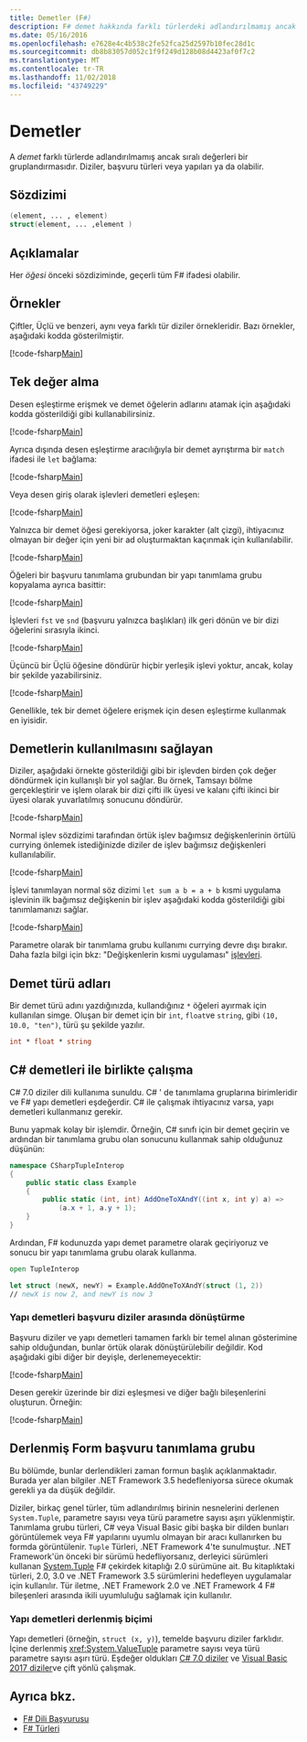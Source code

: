 ```yaml
---
title: Demetler (F#)
description: F# demet hakkında farklı türlerdeki adlandırılmamış ancak sıralı değerleri gruplandırması öğrenin.
ms.date: 05/16/2016
ms.openlocfilehash: e7628e4c4b538c2fe52fca25d2597b10fec28d1c
ms.sourcegitcommit: db8b83057d052c1f9f249d128b08d4423af0f7c2
ms.translationtype: MT
ms.contentlocale: tr-TR
ms.lasthandoff: 11/02/2018
ms.locfileid: "43749229"
---
```

# <a name="tuples"></a>Demetler

A *demet* farklı türlerde adlandırılmamış ancak sıralı değerleri bir gruplandırmasıdır.  Diziler, başvuru türleri veya yapıları ya da olabilir.

## <a name="syntax"></a>Sözdizimi

```fsharp
(element, ... , element)
struct(element, ... ,element )
```

## <a name="remarks"></a>Açıklamalar

Her *öğesi* önceki sözdiziminde, geçerli tüm F# ifadesi olabilir.

## <a name="examples"></a>Örnekler

Çiftler, Üçlü ve benzeri, aynı veya farklı tür diziler örnekleridir. Bazı örnekler, aşağıdaki kodda gösterilmiştir.

[!code-fsharp[Main](../../../samples/snippets/fsharp/tuples/basic-examples.fsx#L6-L21)]

## <a name="obtaining-individual-values"></a>Tek değer alma

Desen eşleştirme erişmek ve demet öğelerin adlarını atamak için aşağıdaki kodda gösterildiği gibi kullanabilirsiniz.

[!code-fsharp[Main](../../../samples/snippets/fsharp/tuples/basic-examples.fsx#L27-L29)]

Ayrıca dışında desen eşleştirme aracılığıyla bir demet ayrıştırma bir `match` ifadesi ile `let` bağlama:

[!code-fsharp[Main](../../../samples/snippets/fsharp/tuples/basic-examples.fsx#L34-L37)]

Veya desen giriş olarak işlevleri demetleri eşleşen:

[!code-fsharp[Main](../../../samples/snippets/fsharp/tuples/basic-examples.fsx#L43-L47)]

Yalnızca bir demet öğesi gerekiyorsa, joker karakter (alt çizgi), ihtiyacınız olmayan bir değer için yeni bir ad oluşturmaktan kaçınmak için kullanılabilir.

[!code-fsharp[Main](../../../samples/snippets/fsharp/tuples/basic-examples.fsx#L53-L54)]

Öğeleri bir başvuru tanımlama grubundan bir yapı tanımlama grubu kopyalama ayrıca basittir:

[!code-fsharp[Main](../../../samples/snippets/fsharp/tuples/basic-examples.fsx#L62-L66)]

İşlevleri `fst` ve `snd` (başvuru yalnızca başlıkları) ilk geri dönün ve bir dizi öğelerini sırasıyla ikinci.

[!code-fsharp[Main](../../../samples/snippets/fsharp/tuples/basic-examples.fsx#L72-L73)]

Üçüncü bir Üçlü öğesine döndürür hiçbir yerleşik işlevi yoktur, ancak, kolay bir şekilde yazabilirsiniz.

[!code-fsharp[Main](../../../samples/snippets/fsharp/tuples/basic-examples.fsx#L78-L78)]

Genellikle, tek bir demet öğelere erişmek için desen eşleştirme kullanmak en iyisidir.

## <a name="using-tuples"></a>Demetlerin kullanılmasını sağlayan

Diziler, aşağıdaki örnekte gösterildiği gibi bir işlevden birden çok değer döndürmek için kullanışlı bir yol sağlar. Bu örnek, Tamsayı bölme gerçekleştirir ve işlem olarak bir dizi çifti ilk üyesi ve kalanı çifti ikinci bir üyesi olarak yuvarlatılmış sonucunu döndürür.

[!code-fsharp[Main](../../../samples/snippets/fsharp/tuples/basic-examples.fsx#L83-L86)]

Normal işlev sözdizimi tarafından örtük işlev bağımsız değişkenlerinin örtülü currying önlemek istediğinizde diziler de işlev bağımsız değişkenleri kullanılabilir.

[!code-fsharp[Main](../../../samples/snippets/fsharp/tuples/basic-examples.fsx#L88-L88)]

İşlevi tanımlayan normal söz dizimi `let sum a b = a + b` kısmi uygulama işlevinin ilk bağımsız değişkenin bir işlev aşağıdaki kodda gösterildiği gibi tanımlamanızı sağlar.

[!code-fsharp[Main](../../../samples/snippets/fsharp/tuples/basic-examples.fsx#L90-L94)]

Parametre olarak bir tanımlama grubu kullanımı currying devre dışı bırakır. Daha fazla bilgi için bkz: "Değişkenlerin kısmi uygulaması" [işlevleri](functions/index.md).

## <a name="names-of-tuple-types"></a>Demet türü adları

Bir demet türü adını yazdığınızda, kullandığınız `*` öğeleri ayırmak için kullanılan simge. Oluşan bir demet için bir `int`, `float`ve `string`, gibi `(10, 10.0, "ten")`, türü şu şekilde yazılır.

```fsharp
int * float * string
```

## <a name="interoperation-with-c-tuples"></a>C# demetleri ile birlikte çalışma

C# 7.0 diziler dili kullanıma sunuldu.  C# ' de tanımlama gruplarına birimleridir ve F# yapı demetleri eşdeğerdir.  C# ile çalışmak ihtiyacınız varsa, yapı demetleri kullanmanız gerekir.

Bunu yapmak kolay bir işlemdir.  Örneğin, C# sınıfı için bir demet geçirin ve ardından bir tanımlama grubu olan sonucunu kullanmak sahip olduğunuz düşünün:

```csharp
namespace CSharpTupleInterop
{
    public static class Example
    {
        public static (int, int) AddOneToXAndY((int x, int y) a) =>
            (a.x + 1, a.y + 1);
    }
}
```

Ardından, F# kodunuzda yapı demet parametre olarak geçiriyoruz ve sonucu bir yapı tanımlama grubu olarak kullanma.

```fsharp
open TupleInterop

let struct (newX, newY) = Example.AddOneToXAndY(struct (1, 2))
// newX is now 2, and newY is now 3
```

### <a name="converting-between-reference-tuples-and-struct-tuples"></a>Yapı demetleri başvuru diziler arasında dönüştürme

Başvuru diziler ve yapı demetleri tamamen farklı bir temel alınan gösterimine sahip olduğundan, bunlar örtük olarak dönüştürülebilir değildir.  Kod aşağıdaki gibi diğer bir deyişle, derlenemeyecektir:

[!code-fsharp[Main](../../../samples/snippets/fsharp/tuples/interop.fsx#L5-L12)]

Desen gerekir üzerinde bir dizi eşleşmesi ve diğer bağlı bileşenlerini oluşturun.  Örneğin:

[!code-fsharp[Main](../../../samples/snippets/fsharp/tuples/interop.fsx#L18-L22)]

## <a name="compiled-form-of-reference-tuples"></a>Derlenmiş Form başvuru tanımlama grubu

Bu bölümde, bunlar derlendikleri zaman formun başlık açıklanmaktadır.  Burada yer alan bilgiler .NET Framework 3.5 hedefleniyorsa sürece okumak gerekli ya da düşük değildir.

Diziler, birkaç genel türler, tüm adlandırılmış birinin nesnelerini derlenen `System.Tuple`, parametre sayısı veya türü parametre sayısı aşırı yüklenmiştir. Tanımlama grubu türleri, C# veya Visual Basic gibi başka bir dilden bunları görüntülemek veya F# yapılarını uyumlu olmayan bir aracı kullanırken bu formda görüntülenir. `Tuple` Türleri, .NET Framework 4'te sunulmuştur. .NET Framework'ün önceki bir sürümü hedefliyorsanız, derleyici sürümleri kullanan [System.Tuple](https://msdn.microsoft.com/library/5ac7953d-acdc-4a58-bfb7-c1f6406c0fa3) F# çekirdek kitaplığı 2.0 sürümüne ait. Bu kitaplıktaki türleri, 2.0, 3.0 ve .NET Framework 3.5 sürümlerini hedefleyen uygulamalar için kullanılır. Tür iletme, .NET Framework 2.0 ve .NET Framework 4 F# bileşenleri arasında ikili uyumluluğu sağlamak için kullanılır.

### <a name="compiled-form-of-struct-tuples"></a>Yapı demetleri derlenmiş biçimi

Yapı demetleri (örneğin, `struct (x, y)`), temelde başvuru diziler farklıdır.  İçine derlenmiş <xref:System.ValueTuple> parametre sayısı veya türü parametre sayısı aşırı türü.  Eşdeğer oldukları [C# 7.0 diziler](../../csharp/tuples.md) ve [Visual Basic 2017 diziler](../../visual-basic/programming-guide/language-features/data-types/tuples.md)ve çift yönlü çalışmak.

## <a name="see-also"></a>Ayrıca bkz.

- [F# Dili Başvurusu](index.md)
- [F# Türleri](fsharp-types.md)
